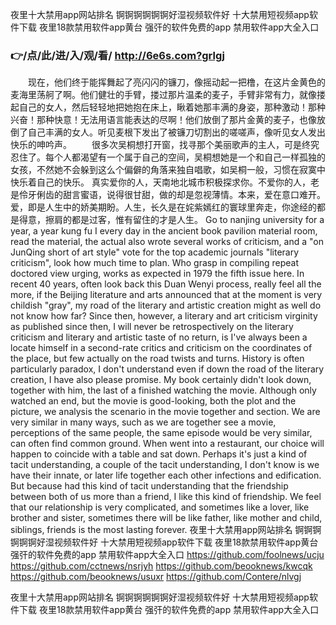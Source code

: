 
夜里十大禁用app网站排名 锕锕锕锕锕锕好湿视频软件好 十大禁用短视频app软件下载 夜里18款禁用软件app黄台 强㢨的软件免费的app 禁用软件app大全入口 




### 👉/点/此/进/入/观/看/ http://6e6s.com?grlgj




　　现在，他们终于能挥舞起了亮闪闪的镰刀，像摇动起一把橹，在这片金黄色的麦海里荡舸了啊。他们健壮的手臂，搂过那片温柔的麦子，手臂非常有力，就像搂起自己的女人，然后轻轻地把她抱在床上，瞅着她那丰满的身姿，那种激动！那种兴奋！那种快意！无法用语言能表达的尽啊！他们放倒了那片金黄的麦子，也像放倒了自己丰满的女人。听见麦根下发出了被镰刀切割出的嗟嗟声，像听见女人发出快乐的呻吟声。
　　很多次吴桐想打开窗，找寻那个美丽歌声的主人，可是终究忍住了。每个人都渴望有一个属于自己的空间，吴桐想她是一个和自己一样孤独的女孩，不然她不会躲到这么个偏僻的角落来独自唱歌，如吴桐一般，习惯在寂寞中快乐着自己的快乐。
真实爱你的人，天南地北城市积极探求你。不爱你的人，老是伶牙俐齿的甜言蜜语，说得很甘甜，做的却是忽视薄情。本来，爱在意口难开。爱，即是人生中的娇美期盼。人生，长久是在姹紫嫣红的寰球里奔走，你途经的都是得意，擦肩的都是过客，惟有留住的才是人生。
Go to nanjing university for a year, a year kung fu I every day in the ancient book pavilion material room, read the material, the actual also wrote several works of criticism, and a "on JunQing short of art style" vote for the top academic journals "literary criticism", look how much time to plan.
Who grasp in compiling repeat doctored view urging, works as expected in 1979 the fifth issue here.
In recent 40 years, often look back this Duan Wenyi process, really feel all the more, if the Beijing literature and arts announced that at the moment is very childish "gray", my road of the literary and artistic creation might as well do not know how far?
Since then, however, a literary and art criticism virginity as published since then, I will never be retrospectively on the literary criticism and literary and artistic taste of no return, is I've always been a locate himself in a second-rate critics and criticism on the coordinates of the place, but few actually on the road twists and turns.
History is often particularly paradox, I don't understand even if down the road of the literary creation, I have also please promise.
My book certainly didn't look down, together with him, the last of a finished watching the movie.
Although only watched an end, but the movie is good-looking, both the plot and the picture, we analysis the scenario in the movie together and section.
We are very similar in many ways, such as we are together see a movie, perceptions of the same people, the same episode would be very similar, can often find common ground.
When went into a restaurant, our choice will happen to coincide with a table and sat down.
Perhaps it's just a kind of tacit understanding, a couple of the tacit understanding, I don't know is we have their innate, or later life together each other infections and edification.
But because had this kind of tacit understanding that the friendship between both of us more than a friend, I like this kind of friendship.
We feel that our relationship is very complicated, and sometimes like a lover, like brother and sister, sometimes there will be like father, like mother and child, siblings, friends is the most lasting forever.
夜里十大禁用app网站排名 锕锕锕锕锕锕好湿视频软件好 十大禁用短视频app软件下载 夜里18款禁用软件app黄台 强㢨的软件免费的app 禁用软件app大全入口  https://github.com/foolnews/ucju
https://github.com/cctnews/nsrjyh
https://github.com/beooknews/kwcqk
https://github.com/beooknews/usuxr
https://github.com/Contere/nlvgj





夜里十大禁用app网站排名 锕锕锕锕锕锕好湿视频软件好 十大禁用短视频app软件下载 夜里18款禁用软件app黄台 强㢨的软件免费的app 禁用软件app大全入口 
